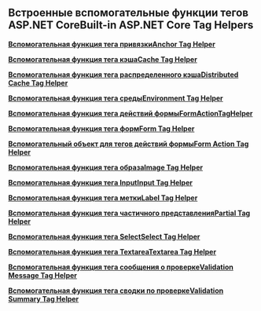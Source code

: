 ## <a name="built-in-aspnet-core-tag-helpers"></a><span data-ttu-id="3bd32-101">Встроенные вспомогательные функции тегов ASP.NET Core</span><span class="sxs-lookup"><span data-stu-id="3bd32-101">Built-in ASP.NET Core Tag Helpers</span></span>

<span data-ttu-id="3bd32-102">**[Вспомогательная функция тега привязки](xref:mvc/views/tag-helpers/builtin-th/anchor-tag-helper)**</span><span class="sxs-lookup"><span data-stu-id="3bd32-102">**[Anchor Tag Helper](xref:mvc/views/tag-helpers/builtin-th/anchor-tag-helper)**</span></span>

<span data-ttu-id="3bd32-103">**[Вспомогательная функция тега кэша](xref:mvc/views/tag-helpers/builtin-th/cache-tag-helper)**</span><span class="sxs-lookup"><span data-stu-id="3bd32-103">**[Cache Tag Helper](xref:mvc/views/tag-helpers/builtin-th/cache-tag-helper)**</span></span>

<span data-ttu-id="3bd32-104">**[Вспомогательная функция тега распределенного кэша](xref:mvc/views/tag-helpers/builtin-th/distributed-cache-tag-helper)**</span><span class="sxs-lookup"><span data-stu-id="3bd32-104">**[Distributed Cache Tag Helper](xref:mvc/views/tag-helpers/builtin-th/distributed-cache-tag-helper)**</span></span>

<span data-ttu-id="3bd32-105">**[Вспомогательная функция тега среды](xref:mvc/views/tag-helpers/builtin-th/environment-tag-helper)**</span><span class="sxs-lookup"><span data-stu-id="3bd32-105">**[Environment Tag Helper](xref:mvc/views/tag-helpers/builtin-th/environment-tag-helper)**</span></span>

<span data-ttu-id="3bd32-106">**[Вспомогательная функция тега действий формы](xref:mvc/views/working-with-forms#the-form-action-tag-helper)**</span><span class="sxs-lookup"><span data-stu-id="3bd32-106">**[FormActionTagHelper](xref:mvc/views/working-with-forms#the-form-action-tag-helper)**</span></span>

<span data-ttu-id="3bd32-107">**[Вспомогательная функция тега форм](xref:mvc/views/working-with-forms#the-form-tag-helper)**</span><span class="sxs-lookup"><span data-stu-id="3bd32-107">**[Form Tag Helper](xref:mvc/views/working-with-forms#the-form-tag-helper)**</span></span>

<span data-ttu-id="3bd32-108">**[Вспомогательный объект для тегов действий формы](xref:mvc/views/working-with-forms#the-form-action-tag-helper)**</span><span class="sxs-lookup"><span data-stu-id="3bd32-108">**[Form Action Tag Helper](xref:mvc/views/working-with-forms#the-form-action-tag-helper)**</span></span>

<span data-ttu-id="3bd32-109">**[Вспомогательная функция тега образа](xref:mvc/views/tag-helpers/builtin-th/image-tag-helper)**</span><span class="sxs-lookup"><span data-stu-id="3bd32-109">**[Image Tag Helper](xref:mvc/views/tag-helpers/builtin-th/image-tag-helper)**</span></span>

<span data-ttu-id="3bd32-110">**[Вспомогательная функция тега Input](xref:mvc/views/working-with-forms#the-input-tag-helper)**</span><span class="sxs-lookup"><span data-stu-id="3bd32-110">**[Input Tag Helper](xref:mvc/views/working-with-forms#the-input-tag-helper)**</span></span>

<span data-ttu-id="3bd32-111">**[Вспомогательная функция тега метки](xref:mvc/views/working-with-forms#the-label-tag-helper)**</span><span class="sxs-lookup"><span data-stu-id="3bd32-111">**[Label Tag Helper](xref:mvc/views/working-with-forms#the-label-tag-helper)**</span></span>

[comment]: **[LinkTagHelper](xref:mvc/views/tag-helpers/builtin-th/link-tag-helper)**

[comment]: **[OptionTagHelper](xref:mvc/views/tag-helpers/builtin-th/option-tag-helper)**

[comment]: **[ScriptTagHelper](xref:mvc/views/tag-helpers/builtin-th/script-tag-helper)**

<span data-ttu-id="3bd32-112">**[Вспомогательная функция тега частичного представления](xref:mvc/views/tag-helpers/builtin-th/partial-tag-helper)**</span><span class="sxs-lookup"><span data-stu-id="3bd32-112">**[Partial Tag Helper](xref:mvc/views/tag-helpers/builtin-th/partial-tag-helper)**</span></span>

<span data-ttu-id="3bd32-113">**[Вспомогательная функция тега Select](xref:mvc/views/working-with-forms#the-select-tag-helper)**</span><span class="sxs-lookup"><span data-stu-id="3bd32-113">**[Select Tag Helper](xref:mvc/views/working-with-forms#the-select-tag-helper)**</span></span>

<span data-ttu-id="3bd32-114">**[Вспомогательная функция тега Textarea](xref:mvc/views/working-with-forms#the-textarea-tag-helper)**</span><span class="sxs-lookup"><span data-stu-id="3bd32-114">**[Textarea Tag Helper](xref:mvc/views/working-with-forms#the-textarea-tag-helper)**</span></span>

<span data-ttu-id="3bd32-115">**[Вспомогательная функция тега сообщения о проверке](xref:mvc/views/working-with-forms#the-validation-message-tag-helper)**</span><span class="sxs-lookup"><span data-stu-id="3bd32-115">**[Validation Message Tag Helper](xref:mvc/views/working-with-forms#the-validation-message-tag-helper)**</span></span>

<span data-ttu-id="3bd32-116">**[Вспомогательная функция тега сводки по проверке](xref:mvc/views/working-with-forms#the-validation-summary-tag-helper)**</span><span class="sxs-lookup"><span data-stu-id="3bd32-116">**[Validation Summary Tag Helper](xref:mvc/views/working-with-forms#the-validation-summary-tag-helper)**</span></span>